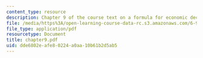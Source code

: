 ```yaml
---
content_type: resource
description: Chapter 9 of the course text on a formula for economic decline.
file: /media/https%3A/open-learning-course-data-rc.s3.amazonaws.com/6-931-development-of-inventions-and-creative-ideas-spring-2008/dde6802eafe80224a0aa10b61b2d5ab5_chapter9.pdf
file_type: application/pdf
resourcetype: Document
title: chapter9.pdf
uid: dde6802e-afe8-0224-a0aa-10b61b2d5ab5
---
```

